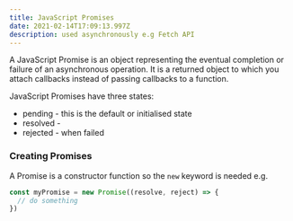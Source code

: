 ```yaml
---
title: JavaScript Promises
date: 2021-02-14T17:09:13.997Z
description: used asynchronously e.g Fetch API
---
```

A JavaScript Promise is an object representing the eventual completion or failure of an asynchronous operation. It is a returned object to which you attach callbacks instead of passing callbacks to a function.

JavaScript Promises have three states:

- pending - this is the default or initialised state
- resolved - 
- rejected - when failed

### Creating Promises

A Promise is a constructor function so the `new` keyword is needed e.g.

```javascript
const myPromise = new Promise((resolve, reject) => {
  // do something
})
```